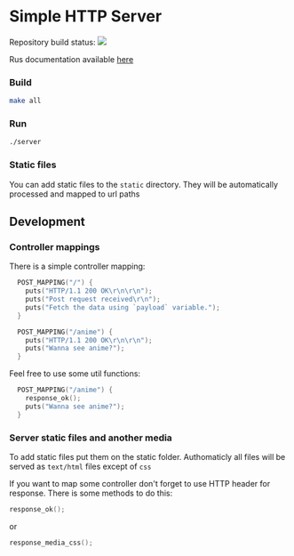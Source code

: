 # Simple HTTP Server

Repository build status: ![](https://github.com/AppLoidx/c-http-server/workflows/make-master/badge.svg)

Rus documentation available [here](index.ru.md)

### Build

```bash
make all
```

### Run

```bash
./server
```

### Static files

You can add static files to the `static` directory. 
They will be automatically processed and mapped to url paths

## Development

### Controller mappings

There is a simple controller mapping:
```c
  POST_MAPPING("/") {
    puts("HTTP/1.1 200 OK\r\n\r\n");
    puts("Post request received\r\n");
    puts("Fetch the data using `payload` variable.");
  }
```

```c
  POST_MAPPING("/anime") {
    puts("HTTP/1.1 200 OK\r\n\r\n");
    puts("Wanna see anime?");
  }
```

Feel free to use some util functions:
```c
  POST_MAPPING("/anime") {
    response_ok();
    puts("Wanna see anime?");
  }
```

### Server static files and another media

To add static files put them on the static folder. Authomaticly all files will be served as `text/html` files except of `css`

If you want to map some controller don't forget to use HTTP header for response. There is some methods to do this:
```c
response_ok();
```
or
```c
response_media_css();
```


